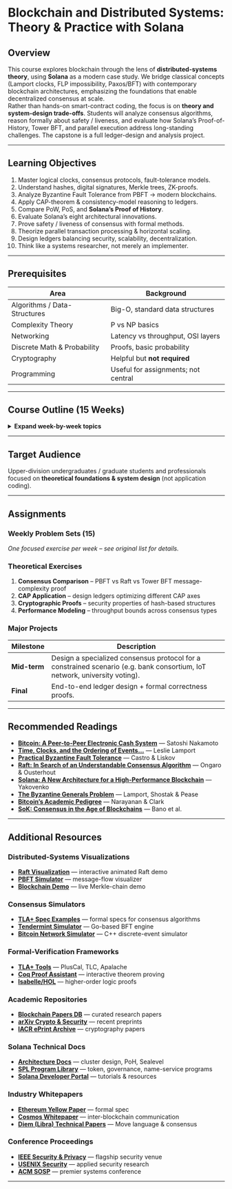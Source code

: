 # Blockchain and Distributed Systems: Theory & Practice with Solana

## Overview
This course explores blockchain through the lens of **distributed-systems theory**, using **Solana** as a modern case study. We bridge classical concepts (Lamport clocks, FLP impossibility, Paxos/BFT) with contemporary blockchain architectures, emphasizing the foundations that enable decentralized consensus at scale.  
Rather than hands-on smart-contract coding, the focus is on **theory and system-design trade-offs**. Students will analyze consensus algorithms, reason formally about safety / liveness, and evaluate how Solana’s Proof-of-History, Tower BFT, and parallel execution address long-standing challenges. The capstone is a full ledger-design and analysis project.

---

## Learning Objectives
1. Master logical clocks, consensus protocols, fault-tolerance models.  
2. Understand hashes, digital signatures, Merkle trees, ZK-proofs.  
3. Analyze Byzantine Fault Tolerance from PBFT → modern blockchains.  
4. Apply CAP-theorem & consistency-model reasoning to ledgers.  
5. Compare PoW, PoS, and **Solana’s Proof of History**.  
6. Evaluate Solana’s eight architectural innovations.  
7. Prove safety / liveness of consensus with formal methods.  
8. Theorize parallel transaction processing & horizontal scaling.  
9. Design ledgers balancing security, scalability, decentralization.  
10. Think like a systems researcher, not merely an implementer.

---

## Prerequisites
| Area | Background |
|------|------------|
| Algorithms / Data-Structures | Big-O, standard data structures |
| Complexity Theory | P vs NP basics |
| Networking | Latency vs throughput, OSI layers |
| Discrete Math & Probability | Proofs, basic probability |
| Cryptography | Helpful but **not required** |
| Programming | Useful for assignments; not central |

---

## Course Outline (15 Weeks)

<details>
<summary><strong>Expand week-by-week topics</strong></summary>

### Week 1 – Intro to Distributed-Systems Challenges
- Agreement problem; FLP impossibility  
- Centralized coordinators vs decentralized solutions  
- How blockchains re-frame the problem  

### Week 2 – Time & Order
- Physical vs logical clocks  
- Lamport / vector clocks  
- Achieving global ordering in blockchains  

### Week 3 – Failure Models
- Crash vs Byzantine failures  
- Network models: sync / async / partial  
- State-machine replication  

### Week 4 – Cryptographic Foundations I
- Hashes, commitments, digital signatures  
- RSA vs ECDSA vs **Ed25519**  
- Hash chains  

### Week 5 – Cryptographic Foundations II
- Merkle trees & accumulators  
- Zero-knowledge proofs, VRFs  
- Verifiable delay functions → Proof of History  

### Week 6 – Classical Consensus
- Paxos & Raft fundamentals  
- Leader election, atomic broadcast  

### Week 7 – Byzantine Fault Tolerance
- PBFT mechanics, view-changes, optimizations  

### Week 8 – Bitcoin & Nakamoto Consensus
- Probabilistic PoW, longest-chain rule, incentives  

### Week 9 – Bitcoin Limitations
- Throughput / energy trade-offs, selfish mining  

### Week 10 – Alternative Consensus
- PoS variants, DPoS, hybrid models, the trilemma  

### Week 11 – Solana Proof of History
- VDF-based decentralized clock, O(n) messaging  

### Week 12 – Solana Architecture Deep-Dive
- Tower BFT, Turbine, Gulf Stream, Sealevel  

### Week 13 – Performance & Optimization
- Bottlenecks, hardware limits, scaling strategies  

### Week 14 – Security & Formal Verification
- Long-range, eclipse, economic attacks; formal proofs  

### Week 15 – Future Directions & Open Problems
- Interop, privacy, quantum threats, governance  

</details>

---

## Target Audience
Upper-division undergraduates / graduate students and professionals focused on **theoretical foundations & system design** (not application coding).

---

## Assignments

### Weekly Problem Sets (15)
*One focused exercise per week – see original list for details.*

### Theoretical Exercises
1. **Consensus Comparison** – PBFT vs Raft vs Tower BFT message-complexity proof  
2. **CAP Application** – design ledgers optimizing different CAP axes  
3. **Cryptographic Proofs** – security properties of hash-based structures  
4. **Performance Modeling** – throughput bounds across consensus types  

### Major Projects
| Milestone | Description |
|-----------|-------------|
| **Mid-term** | Design a specialized consensus protocol for a constrained scenario (e.g. bank consortium, IoT network, university voting). |
| **Final** | End-to-end ledger design + formal correctness proofs. |

---

## Recommended Readings
- **[Bitcoin: A Peer-to-Peer Electronic Cash System](https://bitcoin.org/bitcoin.pdf)** — Satoshi Nakamoto  
- **[Time, Clocks, and the Ordering of Events…](https://lamport.azurewebsites.net/pubs/time-clocks.pdf)** — Leslie Lamport  
- **[Practical Byzantine Fault Tolerance](http://pmg.csail.mit.edu/papers/osdi99.pdf)** — Castro & Liskov  
- **[Raft: In Search of an Understandable Consensus Algorithm](https://raft.github.io/raft.pdf)** — Ongaro & Ousterhout  
- **[Solana: A New Architecture for a High-Performance Blockchain](https://solana.com/solana-whitepaper.pdf)** — Yakovenko  
- **[The Byzantine Generals Problem](https://lamport.azurewebsites.net/pubs/byz.pdf)** — Lamport, Shostak & Pease  
- **[Bitcoin’s Academic Pedigree](https://queue.acm.org/detail.cfm?id=3136559)** — Narayanan & Clark  
- **[SoK: Consensus in the Age of Blockchains](https://arxiv.org/pdf/1711.03936.pdf)** — Bano et al.  

---

## Additional Resources

### Distributed-Systems Visualizations
- **[Raft Visualization](https://raft.github.io/)** — interactive animated Raft demo  
- **[PBFT Simulator](https://github.com/luckydonald/pbft-simulation)** — message-flow visualizer  
- **[Blockchain Demo](https://andersbrownworth.com/blockchain/)** — live Merkle-chain demo  

### Consensus Simulators
- **[TLA+ Spec Examples](https://github.com/tlaplus/Examples)** — formal specs for consensus algorithms  
- **[Tendermint Simulator](https://github.com/tendermint/tendermint)** — Go-based BFT engine  
- **[Bitcoin Network Simulator](https://github.com/arthurgervais/Bitcoin-Simulator)** — C++ discrete-event simulator  

### Formal-Verification Frameworks
- **[TLA+ Tools](https://lamport.azurewebsites.net/tla/tools.html)** — PlusCal, TLC, Apalache  
- **[Coq Proof Assistant](https://coq.inria.fr/)** — interactive theorem proving  
- **[Isabelle/HOL](https://isabelle.in.tum.de/)** — higher-order logic proofs  

### Academic Repositories
- **[Blockchain Papers DB](https://github.com/decrypto-org/blockchain-papers)** — curated research papers  
- **[arXiv Crypto & Security](https://arxiv.org/list/cs.CR/recent)** — recent preprints  
- **[IACR ePrint Archive](https://eprint.iacr.org/)** — cryptography papers  

### Solana Technical Docs
- **[Architecture Docs](https://docs.solanalabs.com/)** — cluster design, PoH, Sealevel  
- **[SPL Program Library](https://github.com/solana-labs/solana-program-library)** — token, governance, name-service programs  
- **[Solana Developer Portal](https://solana.com/developers)** — tutorials & resources  

### Industry Whitepapers
- **[Ethereum Yellow Paper](https://ethereum.github.io/yellowpaper/paper.pdf)** — formal spec  
- **[Cosmos Whitepaper](https://cosmos.network/resources/whitepaper)** — inter-blockchain communication  
- **[Diem (Libra) Technical Papers](https://developers.diem.com/papers/)** — Move language & consensus  

### Conference Proceedings
- **[IEEE Security & Privacy](https://www.ieee-security.org/TC/SP-Index.html)** — flagship security venue  
- **[USENIX Security](https://www.usenix.org/conferences/byname/108)** — applied security research  
- **[ACM SOSP](https://sosp.org/)** — premier systems conference  

---